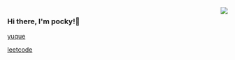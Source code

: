 <img align="right" src="https://github-readme-stats.vercel.app/api?username=2460392754&show_icons=true&icon_color=CE1D2D&text_color=718096&bg_color=ffffff&hide_title=true" />

### Hi there, I'm pocky!👋

[yuque](https://www.yuque.com/pocky)

[leetcode](https://github.com/2460392754/leetcode)

